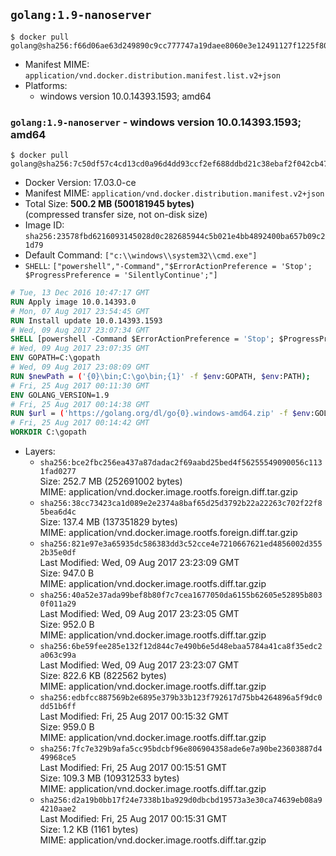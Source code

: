 ## `golang:1.9-nanoserver`

```console
$ docker pull golang@sha256:f66d06ae63d249890c9cc777747a19daee8060e3e12491127f1225f807fd2827
```

-	Manifest MIME: `application/vnd.docker.distribution.manifest.list.v2+json`
-	Platforms:
	-	windows version 10.0.14393.1593; amd64

### `golang:1.9-nanoserver` - windows version 10.0.14393.1593; amd64

```console
$ docker pull golang@sha256:7c50df57c4cd13cd0a96d4dd93ccf2ef688ddbd21c38ebaf2f042cb478b9272a
```

-	Docker Version: 17.03.0-ce
-	Manifest MIME: `application/vnd.docker.distribution.manifest.v2+json`
-	Total Size: **500.2 MB (500181945 bytes)**  
	(compressed transfer size, not on-disk size)
-	Image ID: `sha256:23578fbd6216093145028d0c282685944c5b021e4bb4892400ba657b09c21d79`
-	Default Command: `["c:\\windows\\system32\\cmd.exe"]`
-	`SHELL`: `["powershell","-Command","$ErrorActionPreference = 'Stop'; $ProgressPreference = 'SilentlyContinue';"]`

```dockerfile
# Tue, 13 Dec 2016 10:47:17 GMT
RUN Apply image 10.0.14393.0
# Mon, 07 Aug 2017 23:54:45 GMT
RUN Install update 10.0.14393.1593
# Wed, 09 Aug 2017 23:07:34 GMT
SHELL [powershell -Command $ErrorActionPreference = 'Stop'; $ProgressPreference = 'SilentlyContinue';]
# Wed, 09 Aug 2017 23:07:35 GMT
ENV GOPATH=C:\gopath
# Wed, 09 Aug 2017 23:08:09 GMT
RUN $newPath = ('{0}\bin;C:\go\bin;{1}' -f $env:GOPATH, $env:PATH); 	Write-Host ('Updating PATH: {0}' -f $newPath); 	setx /M PATH $newPath;
# Fri, 25 Aug 2017 00:11:30 GMT
ENV GOLANG_VERSION=1.9
# Fri, 25 Aug 2017 00:14:38 GMT
RUN $url = ('https://golang.org/dl/go{0}.windows-amd64.zip' -f $env:GOLANG_VERSION); 	Write-Host ('Downloading {0} ...' -f $url); 	Invoke-WebRequest -Uri $url -OutFile 'go.zip'; 		$sha256 = '874b144b994643cff1d3f5875369d65c01c216bb23b8edddf608facc43966c8b'; 	Write-Host ('Verifying sha256 ({0}) ...' -f $sha256); 	if ((Get-FileHash go.zip -Algorithm sha256).Hash -ne $sha256) { 		Write-Host 'FAILED!'; 		exit 1; 	}; 		Write-Host 'Expanding ...'; 	Expand-Archive go.zip -DestinationPath C:\; 		Write-Host 'Verifying install ("go version") ...'; 	go version; 		Write-Host 'Removing ...'; 	Remove-Item go.zip -Force; 		Write-Host 'Complete.';
# Fri, 25 Aug 2017 00:14:42 GMT
WORKDIR C:\gopath
```

-	Layers:
	-	`sha256:bce2fbc256ea437a87dadac2f69aabd25bed4f56255549090056c1131fad0277`  
		Size: 252.7 MB (252691002 bytes)  
		MIME: application/vnd.docker.image.rootfs.foreign.diff.tar.gzip
	-	`sha256:38cc73423ca1d089e2e2374a8baf65d25d3792b22a22263c702f22f85bea6d4c`  
		Size: 137.4 MB (137351829 bytes)  
		MIME: application/vnd.docker.image.rootfs.foreign.diff.tar.gzip
	-	`sha256:821e97e3a65935dc586383dd3c52cce4e7210667621ed4856002d3552b35e0df`  
		Last Modified: Wed, 09 Aug 2017 23:23:09 GMT  
		Size: 947.0 B  
		MIME: application/vnd.docker.image.rootfs.diff.tar.gzip
	-	`sha256:40a52e37ada99bef8b80f7c7cea1677050da6155b62605e52895b8030f011a29`  
		Last Modified: Wed, 09 Aug 2017 23:23:05 GMT  
		Size: 952.0 B  
		MIME: application/vnd.docker.image.rootfs.diff.tar.gzip
	-	`sha256:6be59fee285e132f12d844c7e490b6e5d48ebaa5784a41ca8f35edc2a063c99a`  
		Last Modified: Wed, 09 Aug 2017 23:23:07 GMT  
		Size: 822.6 KB (822562 bytes)  
		MIME: application/vnd.docker.image.rootfs.diff.tar.gzip
	-	`sha256:edbfcc887569b2e6895e379b33b123f792617d75bb4264896a5f9dc0dd51b6ff`  
		Last Modified: Fri, 25 Aug 2017 00:15:32 GMT  
		Size: 959.0 B  
		MIME: application/vnd.docker.image.rootfs.diff.tar.gzip
	-	`sha256:7fc7e329b9afa5cc95bdcbf96e806904358ade6e7a90be23603887d449968ce5`  
		Last Modified: Fri, 25 Aug 2017 00:15:51 GMT  
		Size: 109.3 MB (109312533 bytes)  
		MIME: application/vnd.docker.image.rootfs.diff.tar.gzip
	-	`sha256:d2a19b0bb17f24e7338b1ba929d0dbcbd19573a3e30ca74639eb08a94210aae2`  
		Last Modified: Fri, 25 Aug 2017 00:15:31 GMT  
		Size: 1.2 KB (1161 bytes)  
		MIME: application/vnd.docker.image.rootfs.diff.tar.gzip
